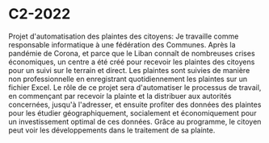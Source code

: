 # C2-2022
Projet d'automatisation des plaintes des citoyens:
Je travaille comme responsable informatique à une fédération des Communes.
Après la pandémie de Corona, et parce que le Liban connaît de nombreuses crises économiques, un centre a été créé pour recevoir les plaintes des citoyens pour un suivi sur le terrain et direct.
Les plaintes sont suivies de manière non professionnelle en enregistrant quotidiennement les plaintes sur un fichier Excel.
Le rôle de ce projet sera d'automatiser le processus de travail, en commençant par recevoir la plainte et la distribuer aux autorités concernées, jusqu'à l'adresser, et ensuite profiter des données des plaintes pour les étudier géographiquement, socialement et économiquement pour un investissement optimal de ces données.
Grâce au programme, le citoyen peut voir les développements dans le traitement de sa plainte.
